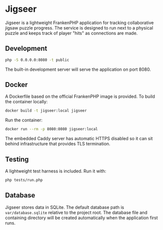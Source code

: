 # Jigseer

Jigseer is a lightweight FrankenPHP application for tracking collaborative jigsaw puzzle progress. The service is designed to run next to a physical puzzle and keeps track of player "hits" as connections are made.

## Development

```bash
php -S 0.0.0.0:8080 -t public
```

The built-in development server will serve the application on port 8080.

## Docker

A Dockerfile based on the official FrankenPHP image is provided. To build the container locally:

```bash
docker build -t jigseer:local jigseer
```

Run the container:

```bash
docker run --rm -p 8080:8080 jigseer:local
```

The embedded Caddy server has automatic HTTPS disabled so it can sit behind infrastructure that provides TLS termination.

## Testing

A lightweight test harness is included. Run it with:

```bash
php tests/run.php
```

## Database

Jigseer stores data in SQLite. The default database path is `var/database.sqlite` relative to the project root. The database file and containing directory will be created automatically when the application first runs.


